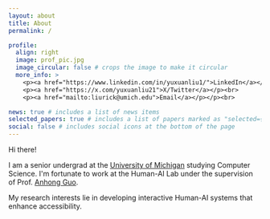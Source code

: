 ```yaml
---
layout: about
title: About
permalink: /

profile:
  align: right
  image: prof_pic.jpg
  image_circular: false # crops the image to make it circular
  more_info: >
    <p><a href="https://www.linkedin.com/in/yuxuanliu1/">LinkedIn</a></p><br>
    <p><a href="https://x.com/yuxuanliu21">X/Twitter</a></p><br>
    <p><a href="mailto:liurick@umich.edu">Email</a></p></p><br>

news: true # includes a list of news items
selected_papers: true # includes a list of papers marked as "selected={true}"
social: false # includes social icons at the bottom of the page
---
```

Hi there!

I am a senior undergrad at the [University of Michigan](https://cse.engin.umich.edu/) studying Computer Science. I'm fortunate to work at the Human-AI Lab under the supervision of Prof. [Anhong Guo](https://guoanhong.com).

My research interests lie in developing interactive Human-AI systems that enhance accessibility.